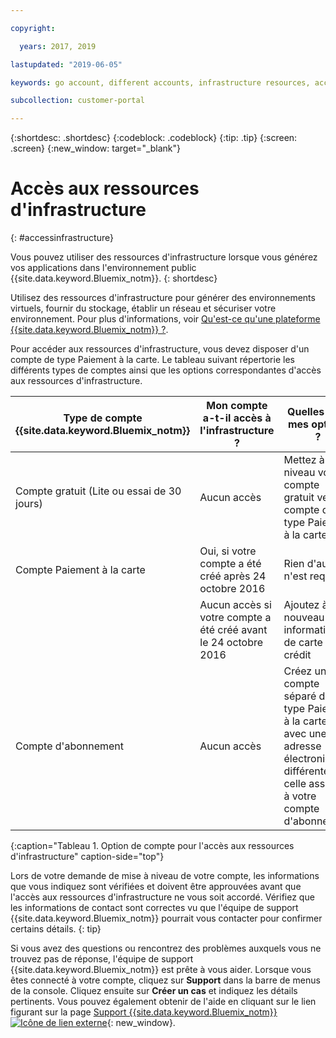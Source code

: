 ```yaml
---

copyright:

  years: 2017, 2019

lastupdated: "2019-06-05"

keywords: go account, different accounts, infrastructure resources, accessing infrastructure 

subcollection: customer-portal

---
```


{:shortdesc: .shortdesc}
{:codeblock: .codeblock}
{:tip: .tip}
{:screen: .screen}
{:new_window: target="_blank"}

# Accès aux ressources d'infrastructure
{: #accessinfrastructure}

Vous pouvez utiliser des ressources d'infrastructure lorsque vous générez vos applications dans l'environnement public {{site.data.keyword.Bluemix_notm}}.
{: shortdesc}

Utilisez des ressources d'infrastructure pour générer des environnements virtuels, fournir du stockage, établir un réseau et sécuriser votre environnement. Pour plus d'informations, voir [Qu'est-ce qu'une plateforme {{site.data.keyword.Bluemix_notm}} ?](/docs/overview?topic=overview-whatis-platform).

Pour accéder aux ressources d'infrastructure, vous devez disposer d'un compte de type Paiement à la carte. Le tableau suivant répertorie les différents types de comptes ainsi que les options correspondantes d'accès aux ressources d'infrastructure.

|Type de compte {{site.data.keyword.Bluemix_notm}} |	Mon compte a-t-il accès à l'infrastructure ? |	Quelles sont mes options ? |
|------------------|-----------------------|---------------|
|Compte gratuit (Lite ou essai de 30 jours) |	Aucun accès |	Mettez à niveau votre compte gratuit vers un compte de type Paiement à la carte |
|Compte Paiement à la carte | Oui, si votre compte a été créé après 24 octobre 2016 | Rien d'autre n'est requis |
| | Aucun accès si votre compte a été créé avant le 24 octobre 2016 | Ajoutez à nouveau vos informations de carte de crédit |
|Compte d'abonnement |	Aucun accès |	Créez un compte séparé de type Paiement à la carte avec une adresse électronique différente de celle associée à votre compte d'abonnement |
{:caption="Tableau 1. Option de compte pour l'accès aux ressources d'infrastructure" caption-side="top"}

Lors de votre demande de mise à niveau de votre compte, les informations que vous indiquez sont vérifiées et doivent être approuvées avant que l'accès aux ressources d'infrastructure ne vous soit accordé. Vérifiez que les informations de contact sont correctes vu que l'équipe de support {{site.data.keyword.Bluemix_notm}} pourrait vous contacter pour confirmer certains détails.
{: tip}

Si vous avez des questions ou rencontrez des problèmes auxquels vous ne trouvez pas de réponse, l'équipe de support {{site.data.keyword.Bluemix_notm}} est prête à vous aider. Lorsque vous êtes connecté à votre compte, cliquez sur **Support** dans la barre de menus de la console. Cliquez ensuite sur **Créer un cas** et indiquez les détails pertinents. Vous pouvez également obtenir de l'aide en cliquant sur le lien figurant sur la page [Support {{site.data.keyword.Bluemix_notm}} ![Icône de lien externe](../icons/launch-glyph.svg)](https://{DomainName}/unifiedsupport/supportcenter){: new_window}.
